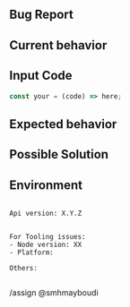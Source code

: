 ## Bug Report

## Current behavior
<!-- Describe how the issue manifests. -->

## Input Code
<!-- REPL or Repo link if applicable: -->

```ts
const your = (code) => here;
```

## Expected behavior
<!-- A clear and concise description of what you expected to happen (or code). -->

## Possible Solution
<!--- Only if you have suggestions on a fix for the bug -->

## Environment

<pre><code>
Api version: X.Y.Z
<!-- Check whether this is still an issue in the most recent Api version -->
 
For Tooling issues:
- Node version: XX  <!-- run `node --version` -->
- Platform:  <!-- Mac, Linux, Windows -->

Others:
<!-- Anything else relevant?  Operating system version, IDE, package manager, ... -->
</code></pre>

/assign @smhmayboudi
